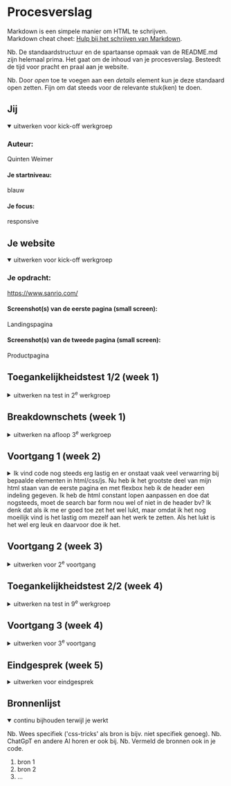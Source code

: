 # Procesverslag
Markdown is een simpele manier om HTML te schrijven.  
Markdown cheat cheet: [Hulp bij het schrijven van Markdown](https://github.com/adam-p/markdown-here/wiki/Markdown-Cheatsheet).

Nb. De standaardstructuur en de spartaanse opmaak van de README.md zijn helemaal prima. Het gaat om de inhoud van je procesverslag. Besteedt de tijd voor pracht en praal aan je website.

Nb. Door *open* toe te voegen aan een *details* element kun je deze standaard open zetten. Fijn om dat steeds voor de relevante stuk(ken) te doen.





## Jij

<details open>
  <summary>uitwerken voor kick-off werkgroep</summary>

  ### Auteur:
  Quinten Weimer

  #### Je startniveau:
  blauw

  #### Je focus:
  responsive
 
</details>





## Je website

<details open>
  <summary>uitwerken voor kick-off werkgroep</summary>

  ### Je opdracht:
  https://www.sanrio.com/

  #### Screenshot(s) van de eerste pagina (small screen): 
  Landingspagina

  #### Screenshot(s) van de tweede pagina (small screen):
  Productpagina  
 
</details>



## Toegankelijkheidstest 1/2 (week 1)

<details>
  <summary>uitwerken na test in 2<sup>e</sup> werkgroep</summary>

  ### Bevindingen
  Lijst met je bevindingen die in de test naar voren kwamen:

  Bevindingen:
  - Over het algemeen is de site erg toegangkelijk, de structuur is heel logisch.
  - Sommige titels (voor links) zijn nog te vaag "Just for you" bijvoorbeeld zegt weinig, het is namelijk niet zoals een 'aanbevolen' pagina. Er staat altijd voor iedereen hetzelfde.
  - Op mobiel overlappen er elementen die dit niet horen te doen, dit is verwarrend. Knoppen staan op headings
  - De screenreader werkt goed, maar er worden ENORM veel divs gebruikt.
  - Lists worden niet gebruikt.
  - Images hebben sterke alts, soms kan er wel beter worden beschreven wat er precies op een product staat.
  - Er spelen automatisch videos af, nou hebben deze geen audio en is er minimale beweging dus het is wat minder erg. Media kan niet gepauzeerd worden.
  - Geen skip links.
  - Geen buttons in html.
  - Links naar nieuwe tabbladen worden niet zo beschreven.
  - Er zijn wel focus states.
  - Niet alle links zijn herkenbaar als links.
  - Het hoofdmenu is deels links en deels forms, wat het verwarrend maakt. Het menu kan dus heel klein lijken als de gebruiker denkt dat dit uit alleen links zou bestaan. Maar de meerderheid is een form met links erin.
  - De website heeft geen dark mode, geen optie om tekst te vergroten, geen hoog contrast modus. Er missen erg veel voorkeuropties.
  - Weinig contrast in kleuren, zorgt voor zachte uitstraling maar is minder toegankelijk.


Over het algemeen is de site goed toegangkelijk, vooral de structuur is goed duidelijk. Het is te zien dat de makers hier om geven, maar er is zeker ruimte voor verbetering.

</details>



## Breakdownschets (week 1)

<details>
  <summary>uitwerken na afloop 3<sup>e</sup> werkgroep</summary>

  ### de hele pagina: 
  <img src="readme-images/dummy-plaatje.jpg" width="375px" alt="breakdown van de hele pagina">

  ### dynamisch deel (bijv menu): 
  <img src="readme-images/dummy-plaatje.jpg" width="375px" alt="breakdown van een dynamisch deel">

  ### wellicht nog een dynamisch deel (bijv filter): 
  <img src="readme-images/dummy-plaatje.jpg" width="375px" alt="breakdown van nog een dynamisch deel">

</details>





## Voortgang 1 (week 2)

<details>
  <summary>
    Ik vind code nog steeds erg lastig en er onstaat vaak veel verwarring bij bepaalde elementen in html/css/js. Nu heb ik het grootste deel van mijn html staan van de eerste pagina en met flexbox heb ik de header een indeling gegeven. Ik heb de html constant lopen aanpassen en doe dat nogsteeds, moet de search bar form nou wel of niet in de header bv? Ik denk dat als ik me er goed toe zet het wel lukt, maar omdat ik het nog moeilijk vind is het lastig om mezelf aan het werk te zetten. Als het lukt is het wel erg leuk en daarvoor doe ik het. 
  </summary>

  ### Stand van zaken
  Flexbox gaat beter dan verwacht door het oefenen, vorig jaar snapte ik er helemaal niks maar nu gelukkig wel. Ik heb nu ook een beter beeld van coderen in zijn geheel, hoe het verbonden is etc. CSS selectoren snap ik maar bij mijn website vind ik het moeilijk om bv een aantal images aan te spreken die allemaal boven een h3 staan, maar volgensmij is hier een manier voor. Ik maak wel veel kleine foutjes die me tijd kosten en ik moeilijk in de code terugvind. Ik moet nu gewoon verder aan de slag want de moeilijkste delen daar ben ik nog niet aan begonnen, maar daar voor heb ik eerst een goede basis nodig. Nu is het nog een beetje rommelig maar met een paar veranderingen in CSS komt dat goed.
  
<img width="196" alt="Screenshot 2023-11-24 at 11 00 20" src="https://github.com/weimerq/QuintensWeb/assets/150670107/8bbda726-e6d1-40c5-95d4-e100e7734ad0">

  

  


  ### Agenda voor meeting
  samen met je groepje opstellen

  | student 1      | student 2          | student 3    | student 4        |
  | ---            | ---                | ---          | ---              |
  | dit bespreken  | en dit             | en ik dit    | en dan ik dat    |
  | en dat ook nog | dit als er tijd is | nog een punt | dit wil ik zeker |
  | ...            | ...                | ...          | ...              |


  ### Verslag van meeting
  hier na afloop snel de uitkomsten van de meeting vastleggen

  - punt 1
  - punt 2
  - nog een punt
  - ...

</details>





## Voortgang 2 (week 3)

<details>
  <summary>uitwerken voor 2<sup>e</sup> voortgang</summary>

  ### Stand van zaken
  hier dit ging goed & dit was lastig (neem ook screenshots op van delen van je website en code)


  ### Agenda voor meeting
  samen met je groepje opstellen

  | student 1      | student 2          | student 3    | student 4        |
  | ---            | ---                | ---          | ---              |
  | dit bespreken  | en dit             | en ik dit    | en dan ik dat    |
  | en dat ook nog | dit als er tijd is | nog een punt | dit wil ik zeker |
  | ...            | ...                | ...          | ...              |


  ### Verslag van meeting
  hier na afloop snel de uitkomsten van de meeting vastleggen

  - punt 1
  - punt 2
  - nog een punt
- ...

</details>





## Toegankelijkheidstest 2/2 (week 4)

<details>
  <summary>uitwerken na test in 9<sup>e</sup> werkgroep</summary>

  ### Bevindingen
  Lijst met je bevindingen die in de test naar voren kwamen (geef ook aan wat er verbeterd is):

</details>





## Voortgang 3 (week 4)

<details>
  <summary>uitwerken voor 3<sup>e</sup> voortgang</summary>

  ### Stand van zaken
  hier dit ging goed & dit was lastig (neem ook screenshots op van delen van je website en code)


  ### Agenda voor meeting
  samen met je groepje opstellen

  | student 1      | student 2          | student 3    | student 4        |
  | ---            | ---                | ---          | ---              |
  | dit bespreken  | en dit             | en ik dit    | en dan ik dat    |
  | en dat ook nog | dit als er tijd is | nog een punt | dit wil ik zeker |
  | ...            | ...                | ...          | ...              |


  ### Verslag van meeting
  hier na afloop snel de uitkomsten van de meeting vastleggen

  - punt 1
  - punt 2
  - nog een punt
  - ...

</details>





## Eindgesprek (week 5)

<details>
  <summary>uitwerken voor eindgesprek</summary>

  ### Je uitkomst - karakteristiek screenshots:
  <img src="readme-images/dummy-plaatje.jpg" width="375px" alt="uitomst opdracht 1">


  ### Dit ging goed/Heb ik geleerd: 
  Korte omschrijving met plaatjes

  <img src="readme-images/dummy-plaatje.jpg" width="375px" alt="top">


  ### Dit was lastig/Is niet gelukt:
  Korte omschrijving met plaatjes

  <img src="readme-images/dummy-plaatje.jpg" width="375px" alt="bummer">
</details>





## Bronnenlijst

<details open>
  <summary>continu bijhouden terwijl je werkt</summary>

  Nb. Wees specifiek ('css-tricks' als bron is bijv. niet specifiek genoeg). 
  Nb. ChatGpT en andere AI horen er ook bij.
  Nb. Vermeld de bronnen ook in je code.

  1. bron 1
  2. bron 2
  3. ...

</details>
